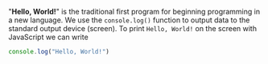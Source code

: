 "__Hello, World!__" is the traditional first program for beginning programming in a new language.
We use the `console.log()` function to output data to the standard output device (screen).
To print `Hello, World!` on the screen with JavaScript we can write
```javascript
console.log("Hello, World!")
```
